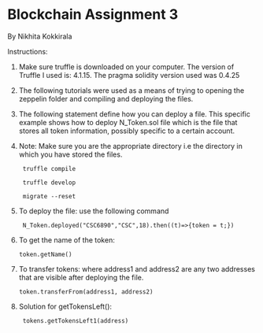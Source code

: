 # Blockchain Assignment 3
By Nikhita Kokkirala

Instructions: 	
1) Make sure truffle is downloaded on your computer. The version of Truffle I used is: 4.1.15. The pragma solidity version used was 0.4.25
2) The following tutorials were used as a means of trying to opening the zeppelin folder and compiling and deploying the files. 
3) The following statement define how you can deploy a file. This specific example shows how to deploy N_Token.sol file which is the file that stores all token information, possibly specific to a certain account. 
4) Note: Make sure you are the appropriate directory i.e the directory in which you have stored the files. 

		truffle compile	
        
 		truffle develop
        
        migrate --reset
5) To deploy the file: use the following command
	
    	N_Token.deployed("CSC6890","CSC",18).then((t)=>{token = t;})
6) 	To get the name of the token: 

		token.getName()
7) 	To transfer tokens: where address1 and address2 are any two addresses that are visible after deploying the file. 

		token.transferFrom(address1, address2)
8) Solution for getTokensLeft():
		
        tokens.getTokensLeft1(address)
        




	
    
        
        	
   
		
       
	
